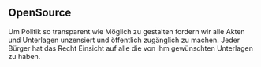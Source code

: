 ## OpenSource

Um Politik so transparent wie Möglich zu gestalten fordern wir alle Akten und Unterlagen unzensiert und öffentlich zugänglich zu machen. Jeder Bürger hat das Recht Einsicht auf alle die von ihm gewünschten Unterlagen zu haben. 